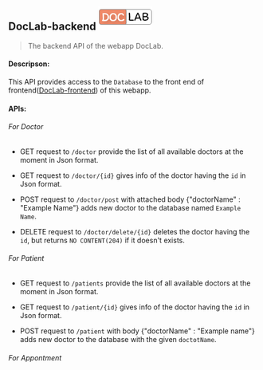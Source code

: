 ## DocLab-backend ![Markdown Logo](./logo-doclab.png)
 >The backend API of the webapp DocLab.

#### Descripson:
This API provides access to the `Database` to the front end of
frontend([DocLab-frontend](https://github.com/IIT-Project-Team/DocLab-frontend)) of this webapp.
#### APIs:
###### For Doctor 
* GET request to `/doctor` provide the list of all available
 doctors at the moment in Json format.


* GET request to `/doctor/{id}` gives info of the doctor
  having the `id` in Json format.

* POST request to `/doctor/post` with attached body {"doctorName" : "Example Name"} adds new doctor to the database 
named `Example Name`.
* DELETE request to `/doctor/delete/{id}` deletes the doctor having the `id`, but returns `NO CONTENT(204)`
if it doesn't exists.


###### For Patient
* GET request to `/patients` provide the list of all available
  doctors at the moment in Json format.


* GET request to `/patient/{id}` gives info of the doctor
  having the `id` in Json format.

* POST request to `/patient` with body {"doctorName" : "Example name"} adds new doctor to the database with the given `doctotName`.


###### For Appontment
